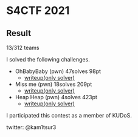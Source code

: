 # S4CTF 2021 

## Result
13/312 teams

I solved the following challenges.

* OhBabyBaby (pwn) 47solves 98pt
	* [writeup(only solver)](https://github.com/kam1tsur3/2021_CTF/blob/master/s4ctf/pwn/ohbabybay/solve.py)
* Miss me (pwn) 18solves 209pt
	* [writeup(only solver)](https://github.com/kam1tsur3/2021_CTF/blob/master/s4ctf/pwn/missme/solve.py)
* Heap Heap (pwn) 4solves 423pt
	* [writeup(only solver)](https://github.com/kam1tsur3/2021_CTF/blob/master/s4ctf/pwn/heap_heap/solve.py)

I participated this contest as a member of KUDoS.

twitter: @kam1tsur3
